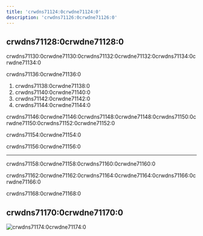```yaml
---
title: 'crwdns71124:0crwdne71124:0'
description: 'crwdns71126:0crwdne71126:0'
---
```


## crwdns71128:0crwdne71128:0

crwdns71130:0crwdne71130:0crwdns71132:0crwdne71132:0crwdns71134:0crwdne71134:0

crwdns71136:0crwdne71136:0

1. crwdns71138:0crwdne71138:0
2. crwdns71140:0crwdne71140:0
3. crwdns71142:0crwdne71142:0
4. crwdns71144:0crwdne71144:0

crwdns71146:0crwdne71146:0crwdns71148:0crwdne71148:0crwdns71150:0crwdne71150:0crwdns71152:0crwdne71152:0

crwdns71154:0crwdne71154:0

crwdns71156:0crwdne71156:0

---

crwdns71158:0crwdne71158:0crwdns71160:0crwdne71160:0

crwdns71162:0crwdne71162:0crwdns71164:0crwdne71164:0crwdns71166:0crwdne71166:0

crwdns71168:0crwdne71168:0

## crwdns71170:0crwdne71170:0

![crwdns71174:0crwdne71174:0](crwdns71172:0crwdne71172:0)

